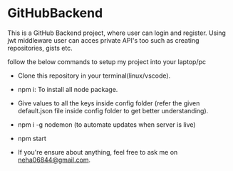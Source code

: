 # GitHubBackend

This is a GitHub Backend project, where user can login and register.
Using jwt middleware user can acces private API's too such as creating repositories, gists etc.

follow the below commands to setup my project into your laptop/pc

* Clone this repository in your terminal(linux/vscode).

* npm i: To install all node package.

* Give values to all the keys inside config folder (refer the given default.json file inside config folder to get   better understanding).

* npm i -g nodemon (to automate updates when server is live)

* npm start

* If you're ensure about anything, feel free to ask me on neha06844@gmail.com.
